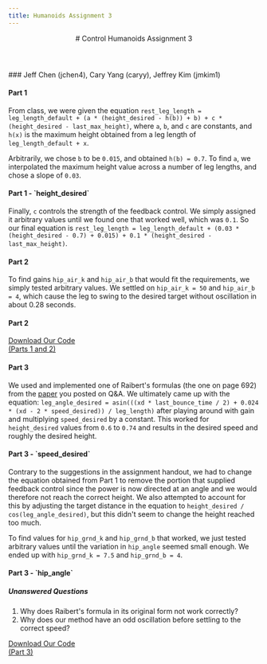 ```yaml
---
title: Humanoids Assignment 3
---
```


<header>
# Control <span>Humanoids Assignment 3</span>
</header>
### Jeff Chen (jchen4), Cary Yang (caryy), Jeffrey Kim (jmkim1)

#### Part 1

From class, we were given the equation `rest_leg_length = leg_length_default + (a * (height_desired - h(b)) + b) + c * (height_desired - last_max_height)`, where `a`, `b`, and `c` are constants, and `h(x)` is the maximum height obtained from a leg length of `leg_length_default + x`.

Arbitrarily, we chose `b` to be `0.015`, and obtained `h(b) = 0.7`. To find `a`, we interpolated the maximum height value across a number of leg lengths, and chose a slope of `0.03`.

<aside class="figure" id="graph_part_1">
    <h4 class="figure-title">Part 1 - `height_desired`</h4>
</aside>

Finally, `c` controls the strength of the feedback control. We simply assigned it arbitrary values until we found one that worked well, which was `0.1`. So our final equation is `rest_leg_length = leg_length_default + (0.03 * (height_desired - 0.7) + 0.015) + 0.1 * (height_desired - last_max_height)`.

#### Part 2

To find gains `hip_air_k` and `hip_air_b` that would fit the requirements, we simply tested arbitrary values. We settled on `hip_air_k = 50` and `hip_air_b = 4`, which cause the leg to swing to the desired target without oscillation in about 0.28 seconds.

<aside class="figure" id="graph_part_2">
    <h4 class="figure-title">Part 2</h4>
</aside>

<div id="download-btn-container">
  <a href="asst3_parts1_2.zip" class="btn blue" role="button">
    <i class="icon ion-code-download"></i>
    Download Our Code
    <div class="description">(Parts 1 and 2)</div>
  </a>
</div>

#### Part 3

We used and implemented one of Raibert's formulas (the one on page 692) from the [paper](http://repository.upenn.edu/cgi/viewcontent.cgi?article=1414&context=ese_papers) you posted on Q&A. We ultimately came up with the equation: `leg_angle_desired = asin(((xd * last_bounce_time / 2) + 0.024 * (xd - 2 * speed_desired)) / leg_length)` after playing around with gain and multiplying `speed_desired` by a constant. This worked for `height_desired` values from `0.6` to `0.74` and results in the desired speed and roughly the desired height.

<aside class="figure" id="graph_part_3">
    <h4 class="figure-title">Part 3 - `speed_desired`</h4>
</aside>

Contrary to the suggestions in the assignment handout, we had to change the equation obtained from Part 1 to remove the portion that supplied feedback control since the power is now directed at an angle and we would therefore not reach the correct height. We also attempted to account for this by adjusting the target distance in the equation to `height_desired / cos(leg_angle_desired)`, but this didn't seem to change the height reached too much.

To find values for `hip_grnd_k` and `hip_grnd_b` that worked, we just tested arbitrary values until the variation in `hip_angle` seemed small enough. We ended up with `hip_grnd_k = 7.5` and `hip_grnd_b = 4`.

<aside class="figure" id="graph_part_3_1">
    <h4 class="figure-title">Part 3 - `hip_angle`</h4>
</aside>

##### Unanswered Questions

1. Why does Raibert's formula in its original form not work correctly?
2. Why does our method have an odd oscillation before settling to the correct speed?

<div id="download-btn-container">
  <a href="asst3_part3.zip" class="btn blue" role="button">
    <i class="icon ion-code-download"></i>
    Download Our Code
    <div class="description">(Part 3)</div>
  </a>
</div>